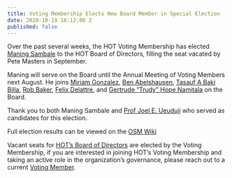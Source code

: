 ```yaml
---
title: Voting Membership Elects New Board Member in Special Election
date: 2020-10-19 16:12:00 Z
published: false
---
```


Over the past several weeks, the HOT Voting Membership has elected [Maning Sambale](https://www.hotosm.org/people/maning-sambale/) to the HOT Board of Directors, filling the seat vacated by Pete Masters in September. 

Maning will serve on the Board until the Annual Meeting of Voting Members next August. He joins [Miriam Gonzalez](https://www.hotosm.org/people/miriam-gonzalez/), [Ben Abelshausen](https://www.hotosm.org/people/ben-abelshausen/), [Tasauf A Baki Billa](https://www.hotosm.org/people/tasauf-a-baki-billah-ribin/), [Rob Baker](https://www.hotosm.org/people/rob-baker/), [Felix Delattre](https://www.hotosm.org/people/felix-delattre/), and [Gertrude “Trudy” Hope Namitala](https://www.hotosm.org/people/gertrude-trudy-hope-namitala/) on the Board.

Thank you to both Maning Sambale and [Prof Joel E. Ueuduji](https://www.hotosm.org/people/prof-joel-umeuduji/) who served as candidates for this election. 

Full election results can be viewed on the [OSM Wiki](https://wiki.openstreetmap.org/wiki/Humanitarian_OSM_Team/Board_Elections_September)

Vacant seats for [HOT’s Board of Directors](https://www.hotosm.org/board) are elected by the Voting Membership, if you are interested in joining HOT’s Voting Membership and taking an active role in the organization’s governance, please reach out to a current [Voting Member](https://www.hotosm.org/voting-members).